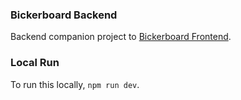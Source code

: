 ### Bickerboard Backend

Backend companion project to [Bickerboard Frontend](https://github.com/PE5I/bickerboard-frontend).

### Local Run

To run this locally, `npm run dev`.

